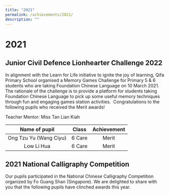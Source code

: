 ```yaml
---
title: "2021"
permalink: /achievements/2021/
description: ""
---
```

# 2021

Junior Civil Defence Lionhearter Challenge 2022 
------------------------------------------------

In alignment with the Learn for Life initiative to ignite the joy of learning, Qifa Primary School organised a Memory Games Challenge for Primary 5 & 6 students who are taking Foundation Chinese Language on 10 March 2021.    
The rationale of the challenge is to provide a platform for students taking Foundation Chinese Language to pick up some useful memory techniques through fun and engaging games station activities.  Congratulations to the following pupils who received the Merit awards!  

Teacher Mentor: Miss Tan Lian Kiah

|      Name of pupil     |  Class | Achievement |
|:----------------------:|:------:|:-----------:|
| Ong Tzu Yu (Wang Ciyu) | 6 Care |    Merit    |
|       Low Li Hua       | 6 Care |    Merit    |

2021 National Calligraphy Competition
-------------------------------------

Our pupils participated in the National Chinese Calligraphy Competition organized by Fo Guang Shan (Singapore). We are delighted to share with you that the following pupils have clinched awards this year.